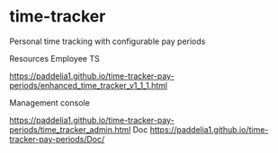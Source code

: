 # time-tracker
Personal time tracking with configurable pay periods

Resources
Employee TS

https://paddelia1.github.io/time-tracker-pay-periods/enhanced_time_tracker_v1_1_1.html

Management console

https://paddelia1.github.io/time-tracker-pay-periods/time_tracker_admin.html
Doc
https://paddelia1.github.io/time-tracker-pay-periods/Doc/
